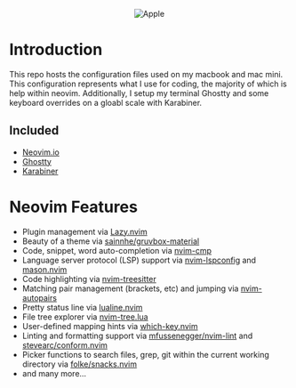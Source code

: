 <div align="center">
    <p>
        <a>
            <img alt = "Apple" src="https://img.shields.io/badge/macOS-%23.svg?style=flat-square&logo=apple&color=000000&logoColor=white" />
        </a>
    </p>
</div>

# Introduction

This repo hosts the configuration files used on my macbook and mac mini.
This configuration represents what I use for coding, the majority of which is help within neovim.
Additionally, I setup my terminal Ghostty and some keyboard overrides on a gloabl scale with Karabiner.

## Included

+ [Neovim.io](https://neovim.io/)
+ [Ghostty](https://ghostty.org/)
+ [Karabiner](https://karabiner-elements.pqrs.org/)

# Neovim Features

+ Plugin management via [Lazy.nvim](https://github.com/folke/lazy.nvim)
+ Beauty of a theme via [sainnhe/gruvbox-material](https://github.com/sainnhe/gruvbox-material)
+ Code, snippet, word auto-completion via [nvim-cmp](https://github.com/hrsh7th/nvim-cmp)
+ Language server protocol (LSP) support via [nvim-lspconfig](https://github.com/neovim/nvim-lspconfig) and [mason.nvim](https://github.com/mason-org/mason.nvim)
+ Code highlighting via [nvim-treesitter](https://github.com/nvim-treesitter/nvim-treesitter)
+ Matching pair management (brackets, etc) and jumping via [nvim-autopairs](https://github.com/windwp/nvim-autopairs)
+ Pretty status line via [lualine.nvim](https://github.com/nvim-lualine/lualine.nvim)
+ File tree explorer via [nvim-tree.lua](https://github.com/nvim-tree/nvim-tree.lua)
+ User-defined mapping hints via [which-key.nvim](https://github.com/folke/which-key.nvim)
+ Linting and formatting support via [mfussenegger/nvim-lint](https://github.com/mfussenegger/nvim-lint) and [stevearc/conform.nvim](https://github.com/stevearc/conform.nvim)
+ Picker functions to search files, grep, git within the current working directory via [folke/snacks.nvim](https://github.com/folke/snacks.nvim)
+ and many more...
